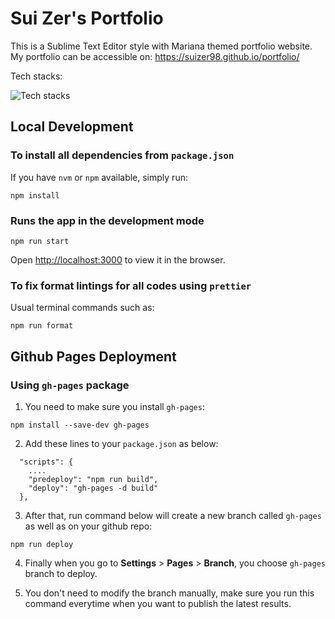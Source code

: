 # Sui Zer's Portfolio

This is a Sublime Text Editor style with Mariana themed portfolio website.
My portfolio can be accessible on:
https://suizer98.github.io/portfolio/

Tech stacks:

![Tech stacks](https://skillicons.dev/icons?i=react,js,tailwind,css,html,github,githubactions)

## Local Development

### To install all dependencies from `package.json`

If you have `nvm` or `npm` available, simply run:

```
npm install
```

### Runs the app in the development mode

```
npm run start
```

Open [http://localhost:3000](http://localhost:3000) to view it in the browser.

### To fix format lintings for all codes using `prettier`

Usual terminal commands such as:

```
npm run format
```

## Github Pages Deployment

### Using `gh-pages` package

1. You need to make sure you install `gh-pages`:

```
npm install --save-dev gh-pages
```

2. Add these lines to your `package.json` as below:

```
  "scripts": {
    ....
    "predeploy": "npm run build",
    "deploy": "gh-pages -d build"
  },
```

3. After that, run command below will create a new branch called `gh-pages` as well as on your github repo:

```
npm run deploy
```

4. Finally when you go to **Settings** > **Pages** > **Branch**, you choose `gh-pages` branch to deploy.

5. You don't need to modify the branch manually, make sure you run this command everytime when you want to publish the latest results.

